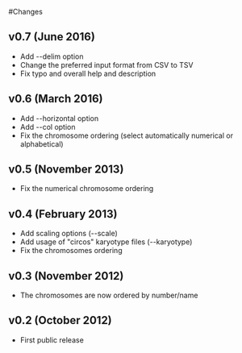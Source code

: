 
#Changes

## v0.7 (June 2016)

* Add --delim option
* Change the preferred input format from CSV to TSV
* Fix typo and overall help and description

## v0.6 (March 2016)

* Add --horizontal option
* Add --col option
* Fix the chromosome ordering (select automatically numerical or alphabetical)

## v0.5 (November 2013)

* Fix the numerical chromosome ordering

## v0.4 (February 2013)

* Add scaling options (--scale)
* Add usage of "circos" karyotype files (--karyotype)
* Fix the chromosomes ordering

## v0.3 (November 2012)

* The chromosomes are now ordered by number/name

## v0.2 (October 2012)

* First public release
